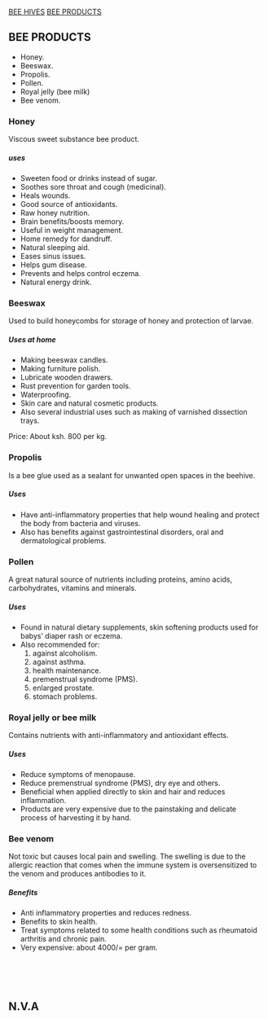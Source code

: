 [BEE HIVES](https://adsfarm.github.io/beehives/)
[BEE PRODUCTS](https://adsfarm.github.io/beeproducts/)

## BEE PRODUCTS
- Honey.
- Beeswax.
- Propolis.
- Pollen.
- Royal jelly (bee milk)
- Bee venom.

### Honey
Viscous sweet substance bee product.
##### uses
- Sweeten food or drinks instead of sugar.
- Soothes sore throat and cough (medicinal).
- Heals wounds.
- Good source of antioxidants.
- Raw honey nutrition.
- Brain benefits/boosts memory.
- Useful in weight management.
- Home remedy for dandruff.
- Natural sleeping aid.
- Eases sinus issues.
- Helps gum disease.
- Prevents and helps control eczema.
- Natural energy drink.

### Beeswax
Used to build honeycombs for storage of honey and protection of larvae.
##### Uses at home
- Making beeswax candles.
- Making furniture polish.
- Lubricate wooden drawers.
- Rust prevention for garden tools.
- Waterproofing.
- Skin care and natural cosmetic products.
- Also several industrial uses such as making of varnished dissection trays.

Price: About ksh. 800 per kg.

### Propolis
Is a bee glue used as a sealant for unwanted open spaces in the beehive.
##### Uses
- Have anti-inflammatory properties that help wound healing and protect the body from bacteria and viruses.
- Also has benefits against gastrointestinal disorders, oral and dermatological problems.

### Pollen
A great natural source of nutrients including proteins, amino acids, carbohydrates, vitamins and minerals.
##### Uses
- Found in natural dietary supplements, skin softening products used for babys’ diaper rash or eczema.
- Also recommended for:
    1. against alcoholism.
    2. against asthma.
    3. health maintenance.
    4. premenstrual syndrome (PMS).
    5. enlarged prostate.
    6. stomach problems.

### Royal jelly or bee milk
Contains nutrients with anti-inflammatory and antioxidant effects.
##### Uses
- Reduce symptoms of menopause.
- Reduce premenstrual syndrome (PMS), dry eye and others.
- Beneficial when applied directly to skin and hair and reduces inflammation.
- Products are very expensive due to the painstaking and delicate process of harvesting it by hand.

### Bee venom
Not toxic but causes local pain and swelling.
The swelling is due to the allergic reaction that comes when the immune system is oversensitized to the venom and produces antibodies to it.
##### Benefits
- Anti inflammatory properties and reduces redness.
- Benefits to skin health.
- Treat symptoms related to some health conditions such as rheumatoid arthritis and chronic pain.
- Very expensive: about 4000/= per gram.

<br><br><br>

## N.V.A
